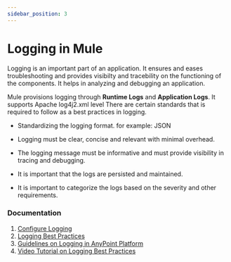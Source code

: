 ```yaml
---
sidebar_position: 3
---
```

# Logging in Mule

Logging is an important part of an application. It ensures and eases troubleshooting and provides visibilty and tracebility on the functioning of the components. It helps in analyzing and debugging an application.

Mule provisions logging through **Runtime Logs** and **Application Logs**. It supports Apache log4j2.xml level
There are certain standards that is required to follow as a best practices in logging.

- Standardizing the logging format. for example: JSON

- Logging must be clear, concise and relevant with minimal overhead.

- The logging message must be informative and must provide visibility in tracing and debugging.

- It is important that the logs are persisted and maintained.

- It is important to categorize the logs based on the severity and other requirements.


### Documentation
1. [Configure Logging](https://docs.mulesoft.com/mule-runtime/4.3/logging-in-mule)
2. [Logging Best Practices](https://www.whishworks.com/blog/mulesoft/logging-best-practice-in-mule-esb-using-logger-component/)
3. [Guidelines on Logging in AnyPoint Platform](https://medium.com/the-mule-blog/guidelines-on-mulesoft-logging-alerting-visualizer-monitoring-b2a1bcf25b39)
4. [Video Tutorial on Logging Best Practices](https://www.youtube.com/watch?v=tj0K3ZhKCeg)